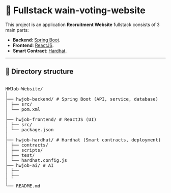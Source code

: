 ﻿# 🚀 Fullstack wain-voting-website

This project is an application **Recruitment Website** fullstack consists of 3 main parts:

- **Backend**: [Spring Boot](https://spring.io/projects/spring-boot).
- **Frontend**: [ReactJS](https://reactjs.org/).
- **Smart Contract**: [Hardhat](https://hardhat.org/).

---

## 📂 Directory structure

<pre> 
HWJob-Website/
│
├── hwjob-backend/ # Spring Boot (API, service, database)
│ ├── src/
│ └── pom.xml
│
├── hwjob-frontend/ # ReactJS (UI)
│ ├── src/
│ └── package.json
│
├── hwjob-hardhat/ # Hardhat (Smart contracts, deployment)
│ ├── contracts/
│ ├── scripts/
│ ├── test/
│ └── hardhat.config.js
├── hwjob-ai/ # AI
│ ├── 
│ ├── 
│
└── README.md
</pre>
